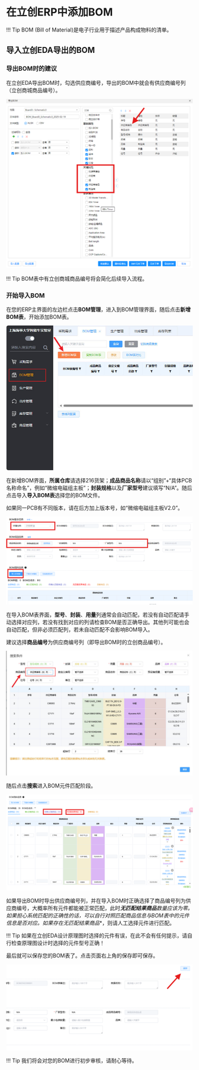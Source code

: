 # 在立创ERP中添加BOM

!!! Tip
    BOM (Bill of Material)是电子行业用于描述产品构成物料的清单。


## 导入立创EDA导出的BOM

### 导出BOM时的建议 
在立创EDA导出BOM时，勾选供应商编号，导出的BOM中就会有供应商编号列（立创商城商品编号）。

![](img/easyeda_bom_config.png)

!!! Tip
    BOM表中有立创商城商品编号将会简化后续导入流程。

### 开始导入BOM
在您的ERP主界面的左边栏点击**BOM管理**，进入到BOM管理界面，随后点击**新增BOM表**，开始添加BOM表。

![](img/new_bom.jpg)

在新增BOM界面，**所属仓库**请选择216货架；**成品商品名称**请以“组别”+“具体PCB名称命名”，例如“微缩电磁组主板”；**封装规格**以及**厂家型号**建议填写“N/A”。随后点击导入**导入BOM表**选择您的BOM文件。

如果同一PCB有不同版本，请在后方加上版本号，如“微缩电磁组主板V2.0”。

![](img/bom_config.png)

在导入BOM表界面，**型号**、**封装**、**用量**列通常会自动匹配，若没有自动匹配请手动选择对应列，若没有找到对应的列请检查BOM是否正确导出。其他列可能也会自动匹配，但非必须匹配列，若未自动匹配不会影响BOM导入。

建议选择**商品编号**为供应商编号列（即导出BOM时的立创商品编号）。

![](img/BOM_check.jpg)

随后点击**搜索**进入BOM元件匹配阶段。

![](img/bom_match.png)

如果导出BOM时导出供应商编号列，并在导入BOM时正确选择了商品编号列为供应商编号，大概率所有元件都能被正常匹配，此时***无匹配结果商品**数量应该为零。如果担心系统匹配的正确性的话，可以自行对照**匹配商品信息**与BOM表中的元件信息是否对应。如果存在**无匹配结果商品**，则请人工选择元件进行匹配。

!!! Tip
    如果在立创EDA设计原理图时选择的元件有误，在此不会有任何提示，请自行检查原理图设计时选择的元件型号正确！


最后就可以保存您的BOM表了。点击页面右上角的保存即可保存。

![](img/save_bom.png)

!!! Tip
    我们将会对您的BOM进行初步审核，请耐心等待。


  


